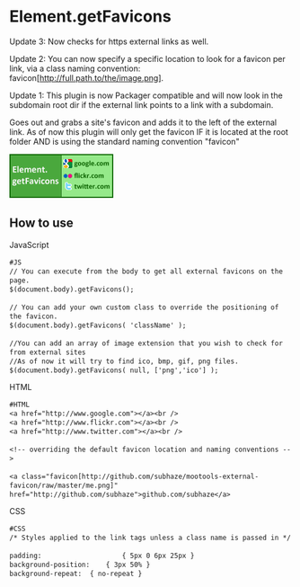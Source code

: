 Element.getFavicons
===========

Update 3:
Now checks for https external links as well.

Update 2:
You can now specify a specific location to look for a favicon per link, via a class naming convention: favicon[http://full.path.to/the/image.png].

Update 1:
This plugin is now Packager compatible and will now look in the subdomain root dir if the external link points to a link with a subdomain.

Goes out and grabs a site's favicon and adds it to the left of the external link.
As of now this plugin will only get the favicon IF it is located at the root folder AND is using the standard naming convention "favicon"

![Screenshot](http://github.com/subhaze/mootools-external-favicon/raw/master/logo.png)

How to use
----------

JavaScript

	#JS
	// You can execute from the body to get all external favicons on the page.
	$(document.body).getFavicons();
	
	// You can add your own custom class to override the positioning of the favicon.
	$(document.body).getFavicons( 'className' );
	
	//You can add an array of image extension that you wish to check for from external sites
	//As of now it will try to find ico, bmp, gif, png files.
	$(document.body).getFavicons( null, ['png','ico'] );
	
HTML

	#HTML
	<a href="http://www.google.com"></a><br />
	<a href="http://www.flickr.com"></a><br />
	<a href="http://www.twitter.com"></a><br />
	
	<!-- overriding the default favicon location and naming conventions -->
	
	<a class="favicon[http://github.com/subhaze/mootools-external-favicon/raw/master/me.png]" href="http://github.com/subhaze">github.com/subhaze</a>
	
CSS
	
	#CSS
	/* Styles applied to the link tags unless a class name is passed in */
	
	padding:					{ 5px 0 6px 25px }
	background-position:	{ 3px 50% }
	background-repeat:	{ no-repeat }